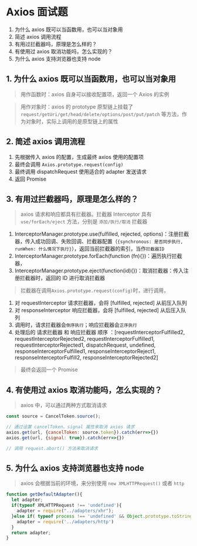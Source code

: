 # Axios 面试题

  1. 为什么 axios 既可以当函数用，也可以当对象用
  2. 简述 axios 调用流程
  3. 有用过拦截器吗，原理是怎么样的？
  4. 有使用过 axios 取消功能吗，怎么实现的？
  5. 为什么 axios 支持浏览器也支持 node

## 1. 为什么 axios 既可以当函数用，也可以当对象用

> 用作函数时：axios 自身可以接收配置项，返回一个 Axios 的实例

> 用作对象时：axios 的 prototype 原型链上挂载了 `request/getUri/get/head/delete/options/post/put/patch` 等方法，作为对象时，实际上调用的是原型链上的属性

## 2. 简述 axios 调用流程

  1. 先根据传入 axios 的配置，生成最终 axios 使用的配置项
  2. 最终会调用 `Axios.prototype.request(config)` 
  3. 最终调用 dispatchRequest 使用适合的 adapter 发送请求
  4. 返回 Promise

## 3. 有用过拦截器吗，原理是怎么样的？

> axios 请求和响应都具有拦截器。拦截器 Interceptor 具有 `use/forEach/eject` 方法，分别是 `添加/执行/取消` 拦截器

  1. InterceptorManager.prototype.use(fulfilled, rejected, options)：注册拦截器，传入成功回调、失败回调、拦截器配置（`{synchronous: 是否同步执行, runWhen: 什么情况下执行}`），返回当前拦截器的索引，当作`拦截器ID`
  2. InterceptorManager.prototype.forEach(function (fn){})：遍历执行拦截器，
  3. InterceptorManager.prototype.eject(function(id){})：取消拦截器：传入注册拦截器时，返回的 ID 进行取消拦截器

> 拦截器在调用`Axios.prototype.request(config)`时，进行调用，

   1. 对 requestInterceptor 请求拦截器，会将 [fulfilled, rejected] 从前压入队列
   2. 对 responseInterceptor 响应拦截器，会将 [fulfilled, rejected] 从后压入队列
   3. 调用时，请求拦截器会`倒序执行`；响应拦截器会`正序执行`
   4. 处理后的 请求拦截器 和 响应拦截器 顺序 ：[requestInterceptorFulfilled2, requestInterceptorRejected2, requestInterceptorFulfilled1, requestInterceptorRejected1, dispatchRequest, undefined, responseInterceptorFulfilled1, responseInterceptorReject1, responseInterceptorFulfill2, responseInterceptorRejected2]

> 最终会返回一个 Promise

## 4. 有使用过 axios 取消功能吗，怎么实现的？

> axios 中，可以通过两种方式取消请求

```js
const source = CancelToken.source();

// 通过设置 cancelToken、signal 属性来取消 axios 请求
axios.get(url, {cancelToken: source.token}).catch(err=>{})
axios.get(url, {signal: true}).catch(err=>{})

// 调用 request.abort() 方法来取消请求
```

## 5. 为什么 axios 支持浏览器也支持 node

> axios 会根据当前的环境，来分别使用 `new XMLHTTPRequest()` 或者 `http`

```js
function getDefaultAdapter(){
  let adapter;
  if(typeof XMLHTTPRequest !== 'undefined'){
    adapter = require("../adapters/xhr");
  }else if( typeof process !== 'undefined' && Object.prototype.toString.call(process) === '[object process]'){
    adapter = require('../adapters/http')
  }
  return adapter;
}
```
